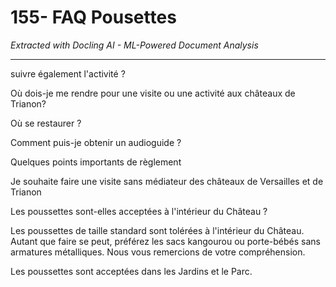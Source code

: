 # 155- FAQ Pousettes

*Extracted with Docling AI - ML-Powered Document Analysis*

---

suivre également l'activité ?

Où dois-je me rendre pour une visite ou une activité aux châteaux de Trianon?

Où se restaurer ?

Comment puis-je obtenir un audioguide ?

Quelques points importants de règlement

Je souhaite faire une visite sans médiateur des châteaux de Versailles et de Trianon

Les poussettes sont-elles acceptées à l'intérieur du Château ?

Les poussettes de taille standard sont tolérées à l'intérieur du Château. Autant que faire se peut, préférez les sacs kangourou ou porte-bébés sans armatures métalliques. Nous vous remercions de votre compréhension.

Les poussettes sont acceptées dans les Jardins et le Parc.